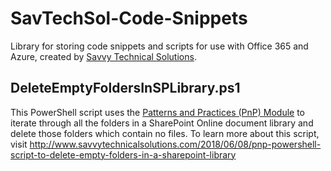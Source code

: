 # SavTechSol-Code-Snippets
Library for storing code snippets and scripts for use with Office 365 and Azure, created by [Savvy Technical Solutions](http://www.savvytechnicalsolutions.com).

## DeleteEmptyFoldersInSPLibrary.ps1 ##
This PowerShell script uses the [Patterns and Practices (PnP) Module](https://docs.microsoft.com/en-us/powershell/sharepoint/sharepoint-pnp/sharepoint-pnp-cmdlets?view=sharepoint-ps) to iterate through all the folders in a SharePoint Online document library and delete those folders which contain no files. To learn more about this script, visit http://www.savvytechnicalsolutions.com/2018/06/08/pnp-powershell-script-to-delete-empty-folders-in-a-sharepoint-library

